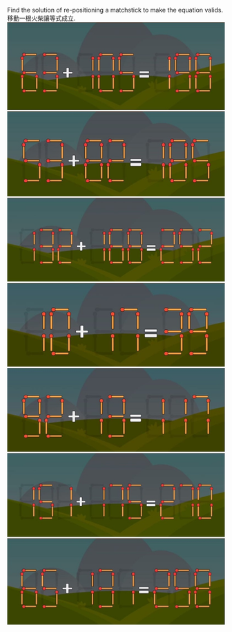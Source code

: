 Find the solution of re-positioning a matchstick to make the equation valids.<br>
移動一根火柴讓等式成立.<br>
<img src="1.jpg">
<img src="2.jpg">
<img src="3.jpg">
<img src="4.jpg">
<img src="5.jpg">
<img src="6.jpg">
<img src="7.jpg">
